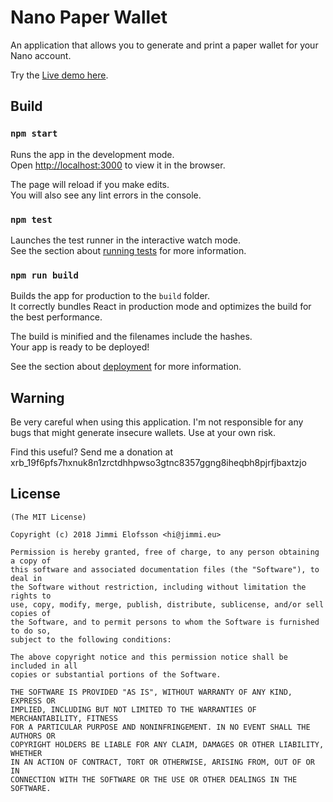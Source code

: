 
# Nano Paper Wallet

An application that allows you to generate and print a paper wallet for your Nano account.

Try the [Live demo here](https://jelofsson.github.io/nano-paper-wallet).

## Build

### `npm start`

Runs the app in the development mode.<br>
Open [http://localhost:3000](http://localhost:3000) to view it in the browser.

The page will reload if you make edits.<br>
You will also see any lint errors in the console.

### `npm test`

Launches the test runner in the interactive watch mode.<br>
See the section about [running tests](#running-tests) for more information.

### `npm run build`

Builds the app for production to the `build` folder.<br>
It correctly bundles React in production mode and optimizes the build for the best performance.

The build is minified and the filenames include the hashes.<br>
Your app is ready to be deployed!

See the section about [deployment](#deployment) for more information.

## Warning

Be very careful when using this application. I'm not responsible for any bugs that might generate insecure wallets. Use at your own risk.

Find this useful? Send me a donation at xrb_19f6pfs7hxnuk8n1zrctdhhpwso3gtnc8357ggng8iheqbh8pjrfjbaxtzjo

## License

```
(The MIT License)

Copyright (c) 2018 Jimmi Elofsson <hi@jimmi.eu>

Permission is hereby granted, free of charge, to any person obtaining a copy of
this software and associated documentation files (the "Software"), to deal in
the Software without restriction, including without limitation the rights to
use, copy, modify, merge, publish, distribute, sublicense, and/or sell copies of
the Software, and to permit persons to whom the Software is furnished to do so,
subject to the following conditions:

The above copyright notice and this permission notice shall be included in all
copies or substantial portions of the Software.

THE SOFTWARE IS PROVIDED "AS IS", WITHOUT WARRANTY OF ANY KIND, EXPRESS OR
IMPLIED, INCLUDING BUT NOT LIMITED TO THE WARRANTIES OF MERCHANTABILITY, FITNESS
FOR A PARTICULAR PURPOSE AND NONINFRINGEMENT. IN NO EVENT SHALL THE AUTHORS OR
COPYRIGHT HOLDERS BE LIABLE FOR ANY CLAIM, DAMAGES OR OTHER LIABILITY, WHETHER
IN AN ACTION OF CONTRACT, TORT OR OTHERWISE, ARISING FROM, OUT OF OR IN
CONNECTION WITH THE SOFTWARE OR THE USE OR OTHER DEALINGS IN THE SOFTWARE.
```